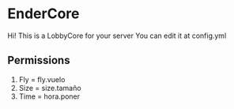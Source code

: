 # EnderCore
Hi! This is a LobbyCore for your server You can edit it at config.yml

## Permissions     
1. Fly = fly.vuelo
2. Size = size.tamaño
3. Time = hora.poner
